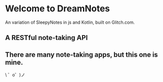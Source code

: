 Welcome to DreamNotes
=================

An variation of SleepyNotes in js and Kotlin, built on Glitch.com.



A RESTful note-taking API
------------

There are many note-taking apps, but this one is mine.
-------------------

\ ゜o゜)ノ
